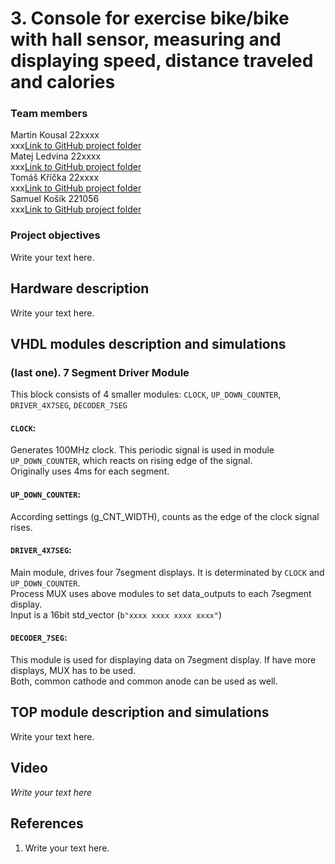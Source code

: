 # 3. Console for exercise bike/bike with hall sensor, measuring and displaying speed, distance traveled and calories

### Team members

Martin Kousal 22xxxx <br/> 
xxx[Link to GitHub project folder]( http://github.com/xxx) <br/> 
Matej Ledvina 22xxxx <br/> 
xxx[Link to GitHub project folder]( http://github.com/xxx) <br/> 
Tomáš Kříčka 22xxxx <br/> 
xxx[Link to GitHub project folder]( http://github.com/xxx) <br/> 
Samuel Košík 221056 <br/>
xxx[Link to GitHub project folder]( http://github.com/xxx)

### Project objectives

Write your text here.


## Hardware description

Write your text here.


## VHDL modules description and simulations

   ### (last one). 7 Segment Driver Module <br/>
   This block consists of 4 smaller modules: `CLOCK`, `UP_DOWN_COUNTER`, `DRIVER_4X7SEG`, `DECODER_7SEG` <br/>
   #### `CLOCK`:
   Generates 100MHz clock. This periodic signal is used in module `UP_DOWN_COUNTER`, which reacts on rising edge of the signal. <br/>
   Originally uses 4ms for each segment.
   #### `UP_DOWN_COUNTER`:
   According settings (g_CNT_WIDTH), counts as the edge of the clock signal rises. <br/>
   #### `DRIVER_4X7SEG`:
   Main module, drives four 7segment displays. It is determinated by `CLOCK` and `UP_DOWN_COUNTER`.<br/>
   Process MUX uses above modules to set data_outputs to each 7segment display. <br/>
   Input is a 16bit std_vector (`b"xxxx xxxx xxxx xxxx"`)
   #### `DECODER_7SEG`:
   This module is used for displaying data on 7segment display. If have more displays, MUX has to be used. <br/>
   Both, common cathode and common anode can be used as well.
   
      


## TOP module description and simulations

Write your text here.


## Video

*Write your text here*


## References

   1. Write your text here.
